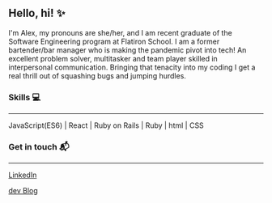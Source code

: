 ## Hello, hi! :sparkles:

I'm Alex, my pronouns are she/her, and I am recent graduate of the Software Engineering program at Flatiron School. I am a former bartender/bar manager who is making the pandemic pivot into tech! An excellent problem solver, multitasker and team player skilled in interpersonal communication. Bringing that tenacity into my coding I get a real thrill out of squashing bugs and jumping hurdles. 


### Skills :computer:
---

JavaScript(ES6) | React | Ruby on Rails | Ruby | html | CSS

### Get in touch :mailbox_with_mail:
---

[LinkedIn](www.linkedin.com/in/alexandraricardel)

[dev Blog](https://dev.to/beendra)
